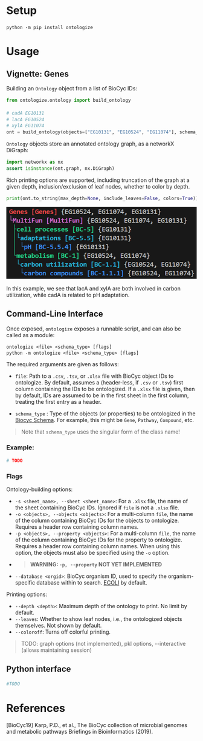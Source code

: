 # Setup

```console
python -m pip install ontologize
```

# Usage

## Vignette: Genes

Building an `Ontology` object from a list of BioCyc IDs:

```python
from ontologize.ontology import build_ontology

# cadA EG10131
# lacA EG10524 
# xylA EG11074 
ont = build_ontology(objects=["EG10131", "EG10524", "EG11074"], schema_type="Gene")
```

`Ontology` objects store an annotated ontology graph, as a networkX DiGraph:

```python
import networkx as nx
assert isinstance(ont.graph, nx.DiGraph)
```

Rich printing options are supported, including truncation of the graph at a given depth, inclusion/exclusion of leaf nodes, whether to color by depth.

```python
print(ont.to_string(max_depth=None, include_leaves=False, colors=True))
```

![alt text](vignette_1.png)

In this example, we see that lacA and xylA are both involved in carbon utilization, while cadA is related to pH adaptation.

## Command-Line Interface

Once exposed, `ontologize` exposes a runnable script, and can also be called as a module:

```console
ontologize <file> <schema_type> [flags]
python -m ontologize <file> <schema_type> [flags]
```

The required arguments are given as follows:

- `file`: Path to a `.csv`, `.tsv`, or `.xlsx` file with BioCyc object IDs to ontologize. By default, assumes a (header-less, if `.csv` or `.tsv`) first column containing the IDs to be ontologized. If a `.xlsx` file is given, then by default, IDs are assumed to be in the first sheet in the first column, treating the first entry as a header.

- `schema_type` : Type of the objects (or properties) to be ontologized in the [Biocyc Schema](https://biocyc.org/schema.shtml). For example, this might be `Gene`, `Pathway`, `Compound`, etc. 

> Note that `schema_type` uses the singular form of the class name!

### Example:

```python
# TODO
```

### Flags

Ontology-building options:
- `-s <sheet_name>, --sheet <sheet_name>`: For a `.xlsx` file, the name of the sheet containing BioCyc IDs. Ignored if `file` is not a `.xlsx` file.
- `-o <objects>, --objects <objects>`: For a multi-column `file`, the name of the column containing BioCyc IDs for the objects to ontologize. Requires a header row containing column names.
- `-p <objects>, --property <objects>`: For a multi-column `file`, the name of the column containing BioCyc IDs for the property to ontologize. Requires a header row containing column names. When using this option, the objects must also be specified using the `-o` option. 
- > **WARNING: `-p, --property` NOT YET IMPLEMENTED**
- `--database <orgid>`: BioCyc organism ID, used to specify the organism-specific database within to search. [ECOLI](https://ecocyc.org/) by default.

Printing options:
- `--depth <depth>`: Maximum depth of the ontology to print. No limit by default.
- `--leaves`: Whether to show leaf nodes, i.e., the ontologized objects themselves. Not shown by default.
- `--coloroff`: Turns off colorful printing.

> TODO: graph options (not implemented), pkl options, --interactive (allows maintaining session)

## Python interface

```python
#TODO
```

# References

[BioCyc19] Karp, P.D., et al., The BioCyc collection of microbial genomes and metabolic pathways
Briefings in Bioinformatics (2019).